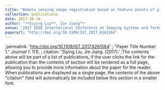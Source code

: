 ```yaml
---
title: "Remote sensing image registration based on feature points of global edge"
collection: publications
date: 2017-10-18
author: '**Siying Liu**, Jie Jiang^*'
venue: '2017 IEEE International Conference on Imaging Systems and Techniques (IST)'
paperurl: 'http://doi.org/10.1109/IST.2017.8261564'
---
```


;permalink: 'http://doi.org/10.1109/IST.2017.8261564'
; &quot;Paper Title Number 1.&quot; <i>Journal 1</i>. 1(1).
; citation: 'Siying Liu, Jie Jiang. (2017).'
;The contents above will be part of a list of publications, if the user clicks the link for the publication than the contents of section will be rendered as a full page, allowing you to provide more information about the paper for the reader. When publications are displayed as a single page, the contents of the above "citation" field will automatically be included below this section in a smaller font.
